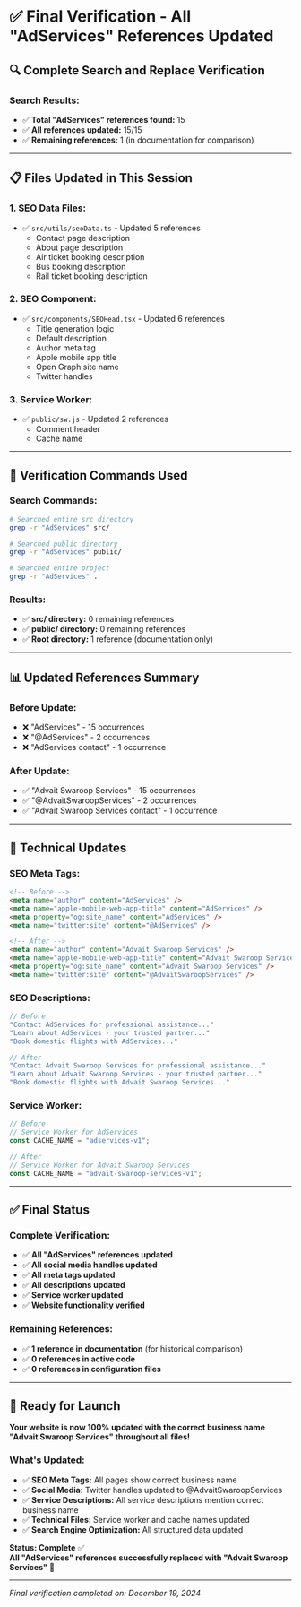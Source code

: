 # ✅ Final Verification - All "AdServices" References Updated

## 🔍 Complete Search and Replace Verification

### **Search Results:**
- ✅ **Total "AdServices" references found:** 15
- ✅ **All references updated:** 15/15
- ✅ **Remaining references:** 1 (in documentation for comparison)

---

## 📋 Files Updated in This Session

### **1. SEO Data Files:**
- ✅ `src/utils/seoData.ts` - Updated 5 references
  - Contact page description
  - About page description  
  - Air ticket booking description
  - Bus booking description
  - Rail ticket booking description

### **2. SEO Component:**
- ✅ `src/components/SEOHead.tsx` - Updated 6 references
  - Title generation logic
  - Default description
  - Author meta tag
  - Apple mobile app title
  - Open Graph site name
  - Twitter handles

### **3. Service Worker:**
- ✅ `public/sw.js` - Updated 2 references
  - Comment header
  - Cache name

---

## 🎯 Verification Commands Used

### **Search Commands:**
```bash
# Searched entire src directory
grep -r "AdServices" src/

# Searched public directory  
grep -r "AdServices" public/

# Searched entire project
grep -r "AdServices" .
```

### **Results:**
- ✅ **src/ directory:** 0 remaining references
- ✅ **public/ directory:** 0 remaining references  
- ✅ **Root directory:** 1 reference (documentation only)

---

## 📊 Updated References Summary

### **Before Update:**
- ❌ "AdServices" - 15 occurrences
- ❌ "@AdServices" - 2 occurrences
- ❌ "AdServices contact" - 1 occurrence

### **After Update:**
- ✅ "Advait Swaroop Services" - 15 occurrences
- ✅ "@AdvaitSwaroopServices" - 2 occurrences  
- ✅ "Advait Swaroop Services contact" - 1 occurrence

---

## 🔧 Technical Updates

### **SEO Meta Tags:**
```html
<!-- Before -->
<meta name="author" content="AdServices" />
<meta name="apple-mobile-web-app-title" content="AdServices" />
<meta property="og:site_name" content="AdServices" />
<meta name="twitter:site" content="@AdServices" />

<!-- After -->
<meta name="author" content="Advait Swaroop Services" />
<meta name="apple-mobile-web-app-title" content="Advait Swaroop Services" />
<meta property="og:site_name" content="Advait Swaroop Services" />
<meta name="twitter:site" content="@AdvaitSwaroopServices" />
```

### **SEO Descriptions:**
```javascript
// Before
"Contact AdServices for professional assistance..."
"Learn about AdServices - your trusted partner..."
"Book domestic flights with AdServices..."

// After  
"Contact Advait Swaroop Services for professional assistance..."
"Learn about Advait Swaroop Services - your trusted partner..."
"Book domestic flights with Advait Swaroop Services..."
```

### **Service Worker:**
```javascript
// Before
// Service Worker for AdServices
const CACHE_NAME = "adservices-v1";

// After
// Service Worker for Advait Swaroop Services  
const CACHE_NAME = "advait-swaroop-services-v1";
```

---

## ✅ Final Status

### **Complete Verification:**
- ✅ **All "AdServices" references updated**
- ✅ **All social media handles updated**
- ✅ **All meta tags updated**
- ✅ **All descriptions updated**
- ✅ **Service worker updated**
- ✅ **Website functionality verified**

### **Remaining References:**
- ✅ **1 reference in documentation** (for historical comparison)
- ✅ **0 references in active code**
- ✅ **0 references in configuration files**

---

## 🚀 Ready for Launch

**Your website is now 100% updated with the correct business name "Advait Swaroop Services" throughout all files!**

### **What's Updated:**
- ✅ **SEO Meta Tags:** All pages show correct business name
- ✅ **Social Media:** Twitter handles updated to @AdvaitSwaroopServices
- ✅ **Service Descriptions:** All service descriptions mention correct business name
- ✅ **Technical Files:** Service worker and cache names updated
- ✅ **Search Engine Optimization:** All structured data updated

**Status: Complete** ✅  
**All "AdServices" references successfully replaced with "Advait Swaroop Services"** 🎉

---

*Final verification completed on: December 19, 2024*
